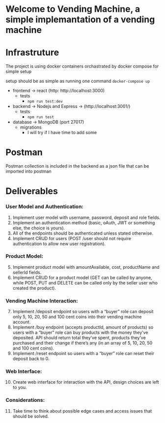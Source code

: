 # Welcome to Vending Machine, a simple implemantation of a vending machine

# Infrastruture
The project is using docker containers orchastrated by docker compose for simple setup

setup should be as simple as running one command `docker-compose up`
- frontend -> react (http: http://localhost:3000)
    - tests
        - `npm run test:dev`
- backend -> Nodejs and Express -> (http://localhost:3001/)
    - tests
        - `npm run test`
- database -> MongoDB (port 27017)
    - migrations
        - I will try if I have time to add some

# Postman
Postman collection is included in the backend as a json file that can be imported into postman

# Deliverables

### User Model and Authentication:
1. Implement user model with username, password, deposit and role fields.
2. Implement an authentication method (basic, oAuth, JWT or something else, the choice is yours).
3. All of the endpoints should be authenticated unless stated otherwise.
4. Implement CRUD for users (POST /user should not require authentication to allow new user registration).

### Product Model:
5. Implement product model with amountAvailable, cost, productName and sellerId fields.
6. Implement CRUD for a product model (GET can be called by anyone, while POST, PUT and DELETE can be called only by the seller user who created the product).

### Vending Machine Interaction:
7. Implement /deposit endpoint so users with a “buyer” role can deposit only 5, 10, 20, 50 and 100 cent coins into their vending machine account.
8. Implement /buy endpoint (accepts productId, amount of products) so users with a “buyer” role can buy products with the money they’ve deposited. API should return total they’ve spent, products they’ve purchased and their change if there’s any (in an array of 5, 10, 20, 50 and 100 cent coins).
9. Implement /reset endpoint so users with a “buyer” role can reset their deposit back to 0.

### Web Interface:
10. Create web interface for interaction with the API, design choices are left to you.

### Considerations:
11. Take time to think about possible edge cases and access issues that should be solved.
